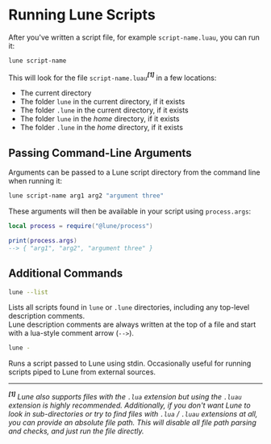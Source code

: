 <!-- markdownlint-disable MD033 -->

# Running Lune Scripts

After you've written a script file, for example `script-name.luau`, you can run it:

```sh copy
lune script-name
```

This will look for the file `script-name.luau`**_<sup>[1]</sup>_** in a few locations:

-   The current directory
-   The folder `lune` in the current directory, if it exists
-   The folder `.lune` in the current directory, if it exists
-   The folder `lune` in the _home_ directory, if it exists
-   The folder `.lune` in the _home_ directory, if it exists

## Passing Command-Line Arguments

Arguments can be passed to a Lune script directory from the command line when running it:

```sh copy
lune script-name arg1 arg2 "argument three"
```

These arguments will then be available in your script using `process.args`:

```lua copy
local process = require("@lune/process")

print(process.args)
--> { "arg1", "arg2", "argument three" }
```

## Additional Commands

```sh copy
lune --list
```

Lists all scripts found in `lune` or `.lune` directories, including any top-level description
comments. <br /> Lune description comments are always written at the top of a file and start with a
lua-style comment arrow (`-->`).

```sh copy
lune -
```

Runs a script passed to Lune using stdin. Occasionally useful for running scripts piped to Lune from
external sources.

---

**_<sup>[1]</sup>_** _Lune also supports files with the `.lua` extension but using the `.luau`
extension is highly recommended. Additionally, if you don't want Lune to look in sub-directories or
try to find files with `.lua` / `.luau` extensions at all, you can provide an absolute file path.
This will disable all file path parsing and checks, and just run the file directly._
